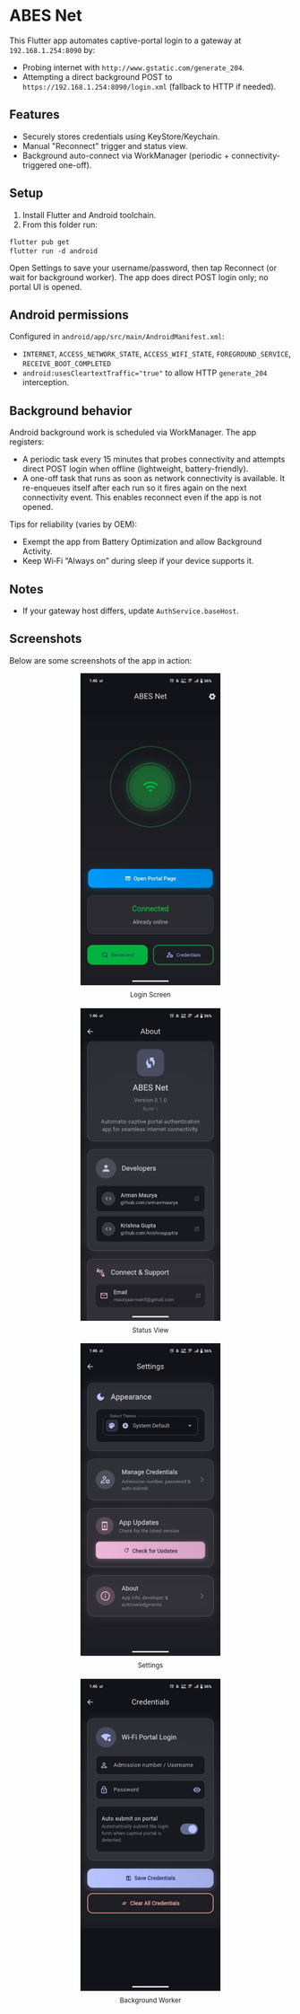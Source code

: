 
# ABES Net

This Flutter app automates captive-portal login to a gateway at `192.168.1.254:8090` by:
- Probing internet with `http://www.gstatic.com/generate_204`.
- Attempting a direct background POST to `https://192.168.1.254:8090/login.xml` (fallback to HTTP if needed).

## Features
- Securely stores credentials using KeyStore/Keychain.
- Manual "Reconnect" trigger and status view.
- Background auto-connect via WorkManager (periodic + connectivity-triggered one-off).

## Setup
1. Install Flutter and Android toolchain.
2. From this folder run:

```pwsh
flutter pub get
flutter run -d android
```

Open Settings to save your username/password, then tap Reconnect (or wait for background worker). The app does direct POST login only; no portal UI is opened.

## Android permissions
Configured in `android/app/src/main/AndroidManifest.xml`:
- `INTERNET`, `ACCESS_NETWORK_STATE`, `ACCESS_WIFI_STATE`, `FOREGROUND_SERVICE`, `RECEIVE_BOOT_COMPLETED`
- `android:usesCleartextTraffic="true"` to allow HTTP `generate_204` interception.

## Background behavior

Android background work is scheduled via WorkManager. The app registers:
- A periodic task every 15 minutes that probes connectivity and attempts direct POST login when offline (lightweight, battery-friendly).
- A one-off task that runs as soon as network connectivity is available. It re-enqueues itself after each run so it fires again on the next connectivity event. This enables reconnect even if the app is not opened.

Tips for reliability (varies by OEM):
- Exempt the app from Battery Optimization and allow Background Activity.
- Keep Wi‑Fi “Always on” during sleep if your device supports it.

## Notes
- If your gateway host differs, update `AuthService.baseHost`.

## Screenshots

Below are some screenshots of the app in action:

<div align="center">
	<img src="images/IMG-20250917-WA0003.jpg" alt="Login Screen" width="250" />
	<br><sub>Login Screen</sub>
	<br><br>
	<img src="images/IMG-20250917-WA0004.jpg" alt="Status View" width="250" />
	<br><sub>Status View</sub>
	<br><br>
	<img src="images/IMG-20250917-WA0005.jpg" alt="Settings" width="250" />
	<br><sub>Settings</sub>
	<br><br>
	<img src="images/IMG-20250917-WA0006.jpg" alt="Background Worker" width="250" />
	<br><sub>Background Worker</sub>
</div>
